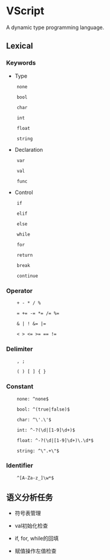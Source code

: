 # VScript

A dynamic type programming language.

## Lexical

### Keywords

* Type

```
    none

    bool

    char

    int

    float

    string
```

* Declaration

```
    var

    val

    func
```

* Control

```
    if

    elif

    else

    while

    for

    return

    break

    continue
```

### Operator

```
    + - * / %

    = += -= *= /= %=

    & | ! &= |=

    < > <= >= == !=
```

### Delimiter

```
    , ;

    ( ) [ ] { }
```

### Constant

```
    none: ^none$

    bool: ^(true|false)$

    char: ^\'.\'$

    int: ^-?(\d|[1-9]\d+)$

    float: ^-?(\d|[1-9]\d+)\.\d*$

    string: ^\".+\"$
```

### Identifier

```
    ^[A-Za-z_]\w*$
```

## 语义分析任务

* 符号表管理

* val初始化检查

* if, for, while的回填

* 赋值操作左值检查
